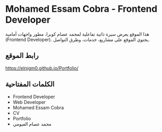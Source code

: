 # Mohamed Essam Cobra - Frontend Developer

هذا الموقع يعرض سيرة ذاتية تفاعلية لمحمد عصام كوبرا، مطور واجهات أمامية (Frontend Developer). يحتوي الموقع على مشاريع، خدمات، وطرق التواصل.

## رابط الموقع
 https://elnigm0.github.io/Portfolio/

## الكلمات المفتاحية
- Frontend Developer
- Web Developer
- Mohamed Essam Cobra
- CV
- Portfolio
- محمد عصام الفيومي
